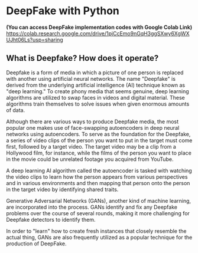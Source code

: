 # DeepFake with Python  

**(You can access DeepFake implementation codes with Google Colab Link)**
https://colab.research.google.com/drive/1pjCcEmo9nGqH3ggSXwy6XgWXUJht06Ls?usp=sharing

## What is Deepfake? How does it operate?

Deepfake is a form of media in which a picture of one person is replaced with another using artificial neural
networks. The name "Deepfake" is derived from the underlying artificial intelligence (AI) technique known as "deep
learning." To create phony media that seems genuine, deep learning algorithms are utilized to swap faces in videos
and digital material. These algorithms train themselves to solve issues when given enormous amounts of data.

Although there are various ways to produce Deepfake media, the most popular one makes use of face-swapping
autoencoders in deep neural networks using autoencoders. To serve as the foundation for the Deepfake, a series of
video clips of the person you want to put in the target must come first, followed by a target video. The target video
may be a clip from a Hollywood film, for instance, while the films of the person you want to place in the movie could
be unrelated footage you acquired from YouTube.

A deep learning AI algorithm called the autoencoder is tasked with watching the video clips to learn how the
person appears from various perspectives and in various environments and then mapping that person onto the person
in the target video by identifying shared traits.

Generative Adversarial Networks (GANs), another kind of machine learning, are incorporated into the process.
GANs identify and fix any Deepfake problems over the course of several rounds, making it more challenging for
Deepfake detectors to identify them.

In order to "learn" how to create fresh instances that closely resemble the actual thing, GANs are also
frequently utilized as a popular technique for the production of DeepFake.


